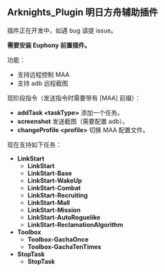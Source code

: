 ## Arknights_Plugin 明日方舟辅助插件

插件正在开发中，如遇 bug 请提 issue。

**需要安装 Euphony 前置插件。**

功能：

- 支持远程控制 MAA
- 支持 adb 远程截图

现阶段指令（发送指令时需要带有 [MAA] 前缀）：

- **addTask \<taskType\>** 添加一个任务。
- **screenshot** 发送截图（需要配置 adb）。
- **changeProfile \<profile\>** 切换 MAA 配置文件。

现在支持如下任务：

- **LinkStart**
  - **LinkStart**
  - **LinkStart-Base**
  - **LinkStart-WakeUp**
  - **LinkStart-Combat**
  - **LinkStart-Recruiting**
  - **LinkStart-Mall**
  - **LinkStart-Mission**
  - **LinkStart-AutoRoguelike**
  - **LinkStart-ReclamationAlgorithm**
- **Toolbox**
  - **Toolbox-GachaOnce**
  - **Toolbox-GachaTenTimes**
- **StopTask**
  - **StopTask**